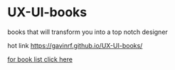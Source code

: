# UX-UI-books
books that will transform you into a top notch designer


hot link
https://gavinrf.github.io/UX-UI-books/

<a href="https://gavinrf.github.io/UX-UI-books/.">for book list click here</a>